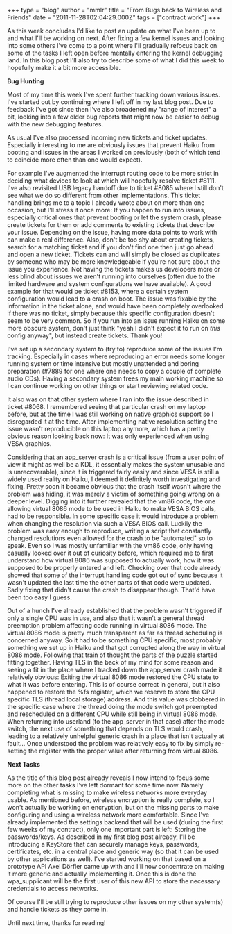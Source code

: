 +++
type = "blog"
author = "mmlr"
title = "From Bugs back to Wireless and Friends"
date = "2011-11-28T02:04:29.000Z"
tags = ["contract work"]
+++

As this week concludes I'd like to post an update on what I've been up to and what I'll be working on next. After fixing a few kernel issues and looking into some others I've come to a point where I'll gradually refocus back on some of the tasks I left open before mentally entering the kernel debugging land. In this blog post I'll also try to describe some of what I did this week to hopefully make it a bit more accessible.

<!--more-->

<b>Bug Hunting</b>

Most of my time this week I've spent further tracking down various issues. I've started out by continuing where I left off in my last blog post. Due to feedback I've got since then I've also broadened my "range of interest" a bit, looking into a few older bug reports that might now be easier to debug with the new debugging features.

As usual I've also processed incoming new tickets and ticket updates. Especially interesting to me are obviously issues that prevent Haiku from booting and issues in the areas I worked on previously (both of which tend to coincide more often than one would expect).

For example I've augmented the interrupt routing code to be more strict in deciding what devices to look at which will hopefully resolve ticket #8111. I've also revisited USB legacy handoff due to ticket #8085 where I still don't see what we do so different from other implementations. This ticket handling brings me to a topic I already wrote about on more than one occasion, but I'll stress it once more: If you happen to run into issues, especially critical ones that prevent booting or let the system crash, please create tickets for them or add comments to existing tickets that describe your issue. Depending on the issue, having more data points to work with can make a real difference. Also, don't be too shy about creating tickets, search for a matching ticket and if you don't find one then just go ahead and open a new ticket. Tickets can and will simply be closed as duplicates by someone who may be more knowledgeable if you're not sure about the issue you experience. Not having the tickets makes us developers more or less blind about issues we aren't running into ourselves (often due to the limited hardware and system configurations we have available). A good example for that would be ticket #8153, where a certain system configuration would lead to a crash on boot. The issue was fixable by the information in the ticket alone, and would have been completely overlooked if there was no ticket, simply because this specific configuration doesn't seem to be very common. So if you run into an issue running Haiku on some more obscure system, don't just think "yeah I didn't expect it to run on _this_ config anyway", but instead create tickets. Thank you!

I've set up a secondary system to (try to) reproduce some of the issues I'm tracking. Especially in cases where reproducing an error needs some longer running system or time intensive but mostly unattended and boring preparation (#7889 for one where one needs to copy a couple of complete audio CDs). Having a secondary system frees my main working machine so I can continue working on other things or start reviewing related code.

It also was on that other system where I ran into the issue described in ticket #8068. I remembered seeing that particular crash on my laptop before, but at the time I was still working on native graphics support so I disregarded it at the time. After implementing native resolution setting the issue wasn't reproducible on this laptop anymore, which has a pretty obvious reason looking back now: It was only experienced when using VESA graphics.

Considering that an app_server crash is a critical issue (from a user point of view it might as well be a KDL, it essentially makes the system unusable and is unrecoverable), since it is triggered fairly easily and since VESA is still a widely used reality on Haiku, I deemed it definitely worth investigating and fixing. Pretty soon it became obvious that the crash itself wasn't where the problem was hiding, it was merely a victim of something going wrong on a deeper level. Digging into it further revealed that the vm86 code, the one allowing virtual 8086 mode to be used in Haiku to make VESA BIOS calls, had to be responsible. In some specific case it would introduce a problem when changing the resolution via such a VESA BIOS call. Luckily the problem was easy enough to reproduce, writing a script that constantly changed resolutions even allowed for the crash to be "automated" so to speak. Even so I was mostly unfamiliar with the vm86 code, only having casually looked over it out of curiosity before, which required me to first understand how virtual 8086 was supposed to actually work, how it was supposed to be properly entered and left. Checking over that code already showed that some of the interrupt handling code got out of sync because it wasn't updated the last time the other parts of that code were updated. Sadly fixing that didn't cause the crash to disappear though. That'd have been too easy I guess.

Out of a hunch I've already established that the problem wasn't triggered if only a single CPU was in use, and also that it wasn't a general thread preemption problem affecting code running in virtual 8086 mode. The virtual 8086 mode is pretty much transparent as far as thread scheduling is concerned anyway. So it had to be something CPU specific, most probably something we set up in Haiku and that got corrupted along the way in virtual 8086 mode. Following that train of thought the parts of the puzzle started fitting together. Having TLS in the back of my mind for some reason and seeing a fit in the place where I tracked down the app_server crash made it relatively obvious: Exiting the virtual 8086 mode restored the CPU state to what it was before entering. This is of course correct in general, but it also happened to restore the %fs register, which we reserve to store the CPU specific TLS (thread local storage) address. And this value was clobbered in the specific case where the thread doing the mode switch got preempted and rescheduled on a different CPU while still being in virtual 8086 mode. When returning into userland (to the app_server in that case) after the mode switch, the next use of something that depends on TLS would crash, leading to a relatively unhelpful generic crash in a place that isn't actually at fault... Once understood the problem was relatively easy to fix by simply re-setting the register with the proper value after returning from virtual 8086.

<b>Next Tasks</b>

As the title of this blog post already reveals I now intend to focus some more on the other tasks I've left dormant for some time now. Namely completing what is missing to make wireless networks more everyday usable. As mentioned before, wireless encryption is really complete, so I won't actually be working on encryption, but on the missing parts to make configuring and using a wireless network more comfortable. Since I've already implemented the settings backend that will be used (during the first few weeks of my contract), only one important part is left: Storing the passwords/keys. As described in my first blog post already, I'll be introducing a KeyStore that can securely manage keys, passwords, certificates, etc. in a central place and generic way (so that it can be used by other applications as well). I've started working on that based on a prototype API Axel Dörfler came up with and I'll now concentrate on making it more generic and actually implementing it. Once this is done the wpa_supplicant will be the first user of this new API to store the necessary credentials to access networks.

Of course I'll be still trying to reproduce other issues on my other system(s) and handle tickets as they come in.

Until next time, thanks for reading!